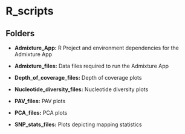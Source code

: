 # R_scripts

## Folders

- **Admixture_App:** R Project and environment dependencies for the Admixture App

- **Admixture_files:** Data files required to run the Admixture App

- **Depth_of_coverage_files:** Depth of coverage plots

- **Nucleotide_diversity_files:** Nucleotide diversity plots

- **PAV_files:** PAV plots

- **PCA_files:** PCA plots

- **SNP_stats_files:** Plots depicting mapping statistics
